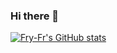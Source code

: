 ### Hi there 👋

[![Fry-Fr's GitHub stats](https://github-readme-stats.vercel.app/api?username=Fry-Fr&theme=onedark&show_icons=true)](https://github.com/Fry-Fr/github-readme-stats)

<!--
**Fry-Fr/Fry-Fr** is a ✨ _special_ ✨ repository because its `README.md` (this file) appears on your GitHub profile.

Here are some ideas to get you started:

- 🔭 I’m currently working on ...
- 🌱 I’m currently learning ...
- 👯 I’m looking to collaborate on ...
- 🤔 I’m looking for help with ...
- 💬 Ask me about ...
- 📫 How to reach me: ...
- 😄 Pronouns: ...
- ⚡ Fun fact: ...

-->
